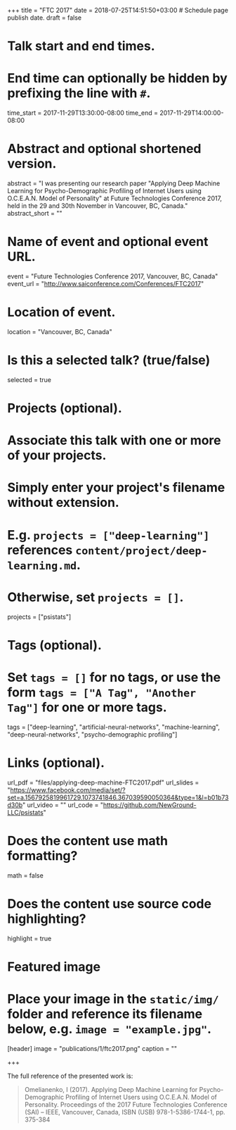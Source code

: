 +++
title = "FTC 2017"
date = 2018-07-25T14:51:50+03:00  # Schedule page publish date.
draft = false

# Talk start and end times.
#   End time can optionally be hidden by prefixing the line with `#`.
time_start = 2017-11-29T13:30:00-08:00
time_end = 2017-11-29T14:00:00-08:00

# Abstract and optional shortened version.
abstract = "I was presenting our research paper \"Applying Deep Machine Learning for Psycho-Demographic Profiling of Internet Users using O.C.E.A.N. Model of Personality\" at Future Technologies Conference 2017, held in the 29 and 30th November in Vancouver, BC, Canada."
abstract_short = ""

# Name of event and optional event URL.
event = "Future Technologies Conference 2017, Vancouver, BC, Canada"
event_url = "http://www.saiconference.com/Conferences/FTC2017"

# Location of event.
location = "Vancouver, BC, Canada"

# Is this a selected talk? (true/false)
selected = true

# Projects (optional).
#   Associate this talk with one or more of your projects.
#   Simply enter your project's filename without extension.
#   E.g. `projects = ["deep-learning"]` references `content/project/deep-learning.md`.
#   Otherwise, set `projects = []`.
projects = ["psistats"]

# Tags (optional).
#   Set `tags = []` for no tags, or use the form `tags = ["A Tag", "Another Tag"]` for one or more tags.
tags = ["deep-learning", "artificial-neural-networks", "machine-learning", "deep-neural-networks", "psycho-demographic profiling"]

# Links (optional).
url_pdf = "files/applying-deep-machine-FTC2017.pdf"
url_slides = "https://www.facebook.com/media/set/?set=a.1567925819961729.1073741846.367039590050364&type=1&l=b01b73d30b"
url_video = ""
url_code = "https://github.com/NewGround-LLC/psistats"

# Does the content use math formatting?
math = false

# Does the content use source code highlighting?
highlight = true

# Featured image
# Place your image in the `static/img/` folder and reference its filename below, e.g. `image = "example.jpg"`.
[header]
image = "publications/1/ftc2017.png"
caption = ""

+++

The full reference of the presented work is:

> Omelianenko, I (2017). Applying Deep Machine Learning for Psycho-Demographic Profiling of Internet Users using O.C.E.A.N. Model of Personality. Proceedings of the 2017 Future Technologies Conference (SAI) – IEEE, Vancouver, Canada, ISBN (USB) 978-1-5386-1744-1, pp. 375-384
